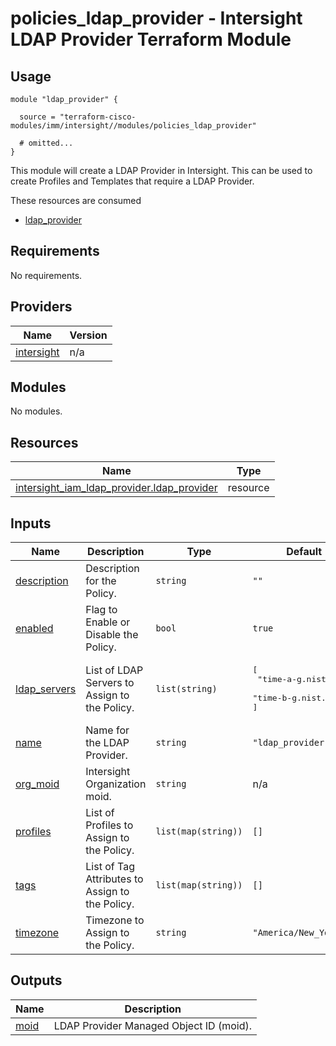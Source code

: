# policies_ldap_provider - Intersight LDAP Provider Terraform Module

## Usage

```hcl
module "ldap_provider" {

  source = "terraform-cisco-modules/imm/intersight//modules/policies_ldap_provider"

  # omitted...
}
```

This module will create a LDAP Provider in Intersight.  This can be used to create Profiles and Templates that require a LDAP Provider.  

These resources are consumed

* [ldap_provider](https://registry.terraform.io/providers/CiscoDevNet/intersight/latest/docs/resources/iam_ldap_provider)

<!-- BEGINNING OF PRE-COMMIT-TERRAFORM DOCS HOOK -->
## Requirements

No requirements.

## Providers

| Name | Version |
|------|---------|
| <a name="provider_intersight"></a> [intersight](#provider\_intersight) | n/a |

## Modules

No modules.

## Resources

| Name | Type |
|------|------|
| [intersight_iam_ldap_provider.ldap_provider](https://registry.terraform.io/providers/CiscoDevNet/intersight/latest/docs/resources/iam_ldap_provider) | resource |

## Inputs

| Name | Description | Type | Default | Required |
|------|-------------|------|---------|:--------:|
| <a name="input_description"></a> [description](#input\_description) | Description for the Policy. | `string` | `""` | no |
| <a name="input_enabled"></a> [enabled](#input\_enabled) | Flag to Enable or Disable the Policy. | `bool` | `true` | no |
| <a name="input_ldap_servers"></a> [ldap\_servers](#input\_ldap\_servers) | List of LDAP Servers to Assign to the Policy. | `list(string)` | <pre>[<br>  "time-a-g.nist.gov",<br>  "time-b-g.nist.gov"<br>]</pre> | no |
| <a name="input_name"></a> [name](#input\_name) | Name for the LDAP Provider. | `string` | `"ldap_provider"` | no |
| <a name="input_org_moid"></a> [org\_moid](#input\_org\_moid) | Intersight Organization moid. | `string` | n/a | yes |
| <a name="input_profiles"></a> [profiles](#input\_profiles) | List of Profiles to Assign to the Policy. | `list(map(string))` | `[]` | no |
| <a name="input_tags"></a> [tags](#input\_tags) | List of Tag Attributes to Assign to the Policy. | `list(map(string))` | `[]` | no |
| <a name="input_timezone"></a> [timezone](#input\_timezone) | Timezone to Assign to the Policy. | `string` | `"America/New_York"` | no |

## Outputs

| Name | Description |
|------|-------------|
| <a name="output_moid"></a> [moid](#output\_moid) | LDAP Provider Managed Object ID (moid). |
<!-- END OF PRE-COMMIT-TERRAFORM DOCS HOOK -->
